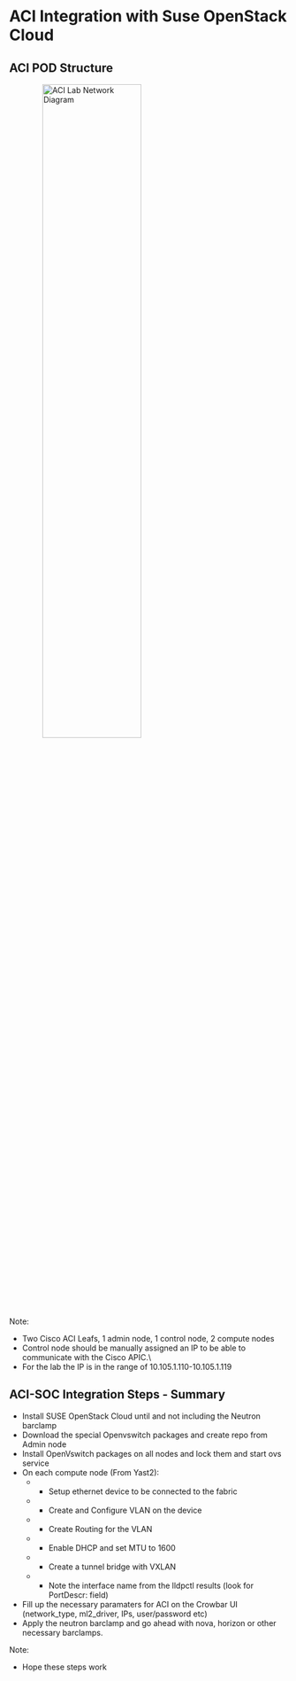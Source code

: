 <!-- .slide: data-state="section-break" id="aci-soc" data-timing="10" -->
# ACI Integration with Suse OpenStack Cloud


<!-- .slide: data-state="normal" id="aci-pod-diagram" data-menu-title="ACI POD for SOC" class="aci-soc" data-timing="40" -->
## ACI POD Structure

<figure>
    <img alt="ACI Lab Network Diagram"
        data-src="images/aci-soc.jpg" style="display: flex; justify-content: center; width: 65%;height: 55%;margin-left: 20px;margin-bottom: 80px;" />
</figure>

Note:
- Two Cisco ACI Leafs, 1 admin node, 1 control node, 2 compute nodes
- Control node should be manually assigned an IP to be able to communicate with the Cisco APIC.\
- For the lab the IP is in the range of 10.105.1.110-10.105.1.119


<!-- .slide: data-state="normal" id="aci-soc-steps" data-menu-title="ACI SOC Integration Steps" class="aci-soc" data-timing="40" -->
## ACI-SOC Integration Steps - Summary
 
*   <!-- .element: class="fragment" -->
    Install SUSE OpenStack Cloud until and not including the Neutron barclamp
*   <!-- .element: class="fragment" -->
    Download the special Openvswitch packages and create repo from Admin node
*   <!-- .element: class="fragment" -->
    Install OpenVswitch packages on all nodes and lock them and start ovs service
*   <!-- .element: class="fragment" -->
    On each compute node (From Yast2):
    *   <!-- .element: class="fragment" -->
         - Setup ethernet device to be connected to the fabric
    *   <!-- .element: class="fragment" -->
         - Create and Configure VLAN on the device
    *   <!-- .element: class="fragment" -->
         - Create Routing for the VLAN
    *   <!-- .element: class="fragment" -->
         - Enable DHCP and set MTU to 1600
    *   <!-- .element: class="fragment" -->
         - Create a tunnel bridge with VXLAN
    *   <!-- .element: class="fragment" -->
         - Note the interface name from the lldpctl results (look for PortDescr: field)
*   <!-- .element: class="fragment" -->
    Fill up the necessary paramaters for ACI on the Crowbar UI (network_type, ml2_driver, IPs, user/password etc)
*   <!-- .element: class="fragment" -->
    Apply the neutron barclamp and go ahead with nova, horizon or other necessary barclamps.

Note:
- Hope these steps work
